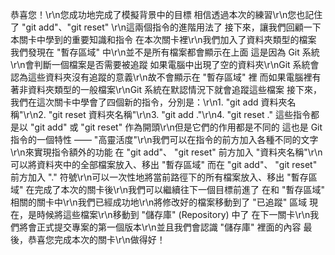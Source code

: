 恭喜您！\r\n您成功地完成了模擬背景中的目標
相信透過本次的練習\r\n您也記住了 "git add"、"git reset" \r\n這兩個指令的進階用法了
接下來，讓我們回顧一下本關卡中學到的重要知識和指令
在本次關卡裡\r\n我們加入了資料夾類型的檔案
我們發現在 "暫存區域" 中\r\n並不是所有檔案都會顯示在上面
這是因為 Git 系統\r\n會判斷一個檔案是否需要被追蹤
如果電腦中出現了空的資料夾\r\nGit 系統會認為這些資料夾沒有追蹤的意義\r\n故不會顯示在 "暫存區域" 裡
而如果電腦裡有著非資料夾類型的一般檔案\r\nGit 系統在默認情況下就會追蹤這些檔案
接下來，我們在這次關卡中學會了四個新的指令，分別是：\r\n1. "git add 資料夾名稱"\r\n2. "git reset 資料夾名稱"\r\n3. "git add ."\r\n4. "git reset ."
這些指令都是以 "git add" 或 "git reset" 作為開頭\r\n但是它們的作用都是不同的
這也是 Git 指令的一個特性 —— "高靈活度"\r\n我們可以在指令的前方加入各種不同的文字\r\n來實現指令額外的功能
在 "git add"、 "git reset" 前方加入 "資料夾名稱"\r\n可以將資料夾中的全部檔案放入、移出 "暫存區域"
而在 "git add"、 "git reset" 前方加入 "." 符號\r\n可以一次性地將當前路徑下的所有檔案放入、移出 "暫存區域"
在完成了本次的關卡後\r\n我們可以繼續往下一個目標前進了
在和 "暫存區域" 相關的關卡中\r\n我們已經成功地\r\n將修改好的檔案移動到了 "已追蹤" 區域
現在，是時候將這些檔案\r\n移動到 "儲存庫" (Repository) 中了
在下一關卡\r\n我們將會正式提交專案的第一個版本\r\n並且我們會認識 "儲存庫" 裡面的內容
最後，恭喜您完成本次的關卡\r\n做得好！